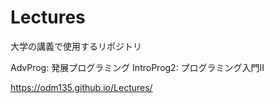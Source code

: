 # Lectures
大学の講義で使用するリポジトリ

AdvProg: 発展プログラミング
IntroProg2: プログラミング入門Ⅱ

https://odm135.github.io/Lectures/